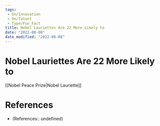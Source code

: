 ```yaml
---
tags:
 - On/Innovation
 - On/Talent
 - Type/Fun_Fact
title: Nobel Lauriettes Are 22 More Likely to
date: "2022-08-08"
date modified: "2022-08-08"
---
```


# Nobel Lauriettes Are 22 More Likely to
[[Nobel Peace Prize|Nobel Lauriette]]

# References
- (References:: undefined)
